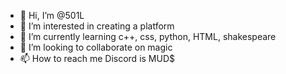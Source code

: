 - 👋 Hi, I’m @501L
- 👀 I’m interested in creating a platform
- 🌱 I’m currently learning c++, css, python, HTML, shakespeare
- 💞️ I’m looking to collaborate on magic
- 📫 How to reach me Discord is MUD$

<!---
501L/501L is a ✨ special ✨ repository because its `README.md` (this file) appears on your GitHub profile.
You can click the Preview link to take a look at your changes.
--->
